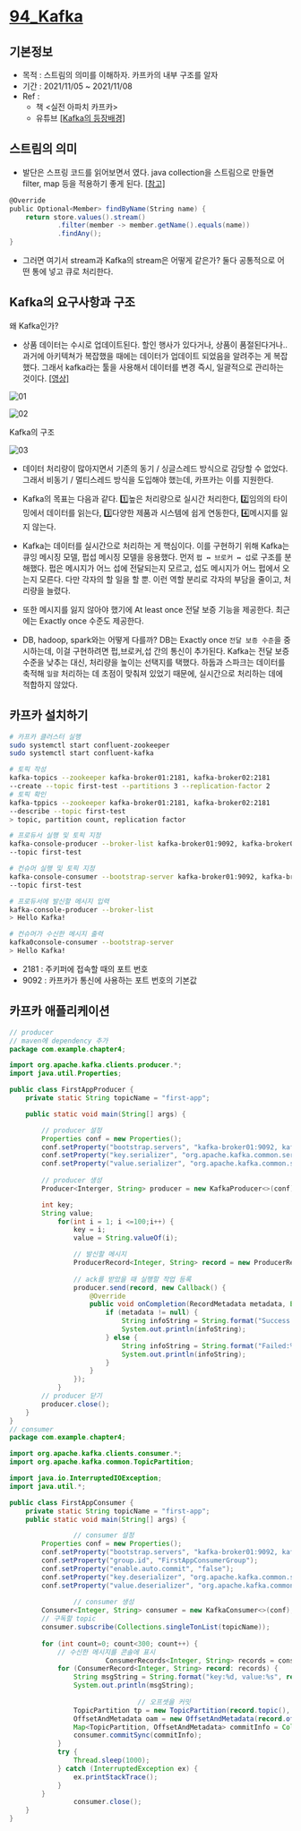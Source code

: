 # [94_Kafka](./94_Kafka)

## 기본정보

- 목적 : 스트림의 의미를 이해하자. 카프카의 내부 구조를 알자
- 기간 : 2021/11/05 ~ 2021/11/08
- Ref :
  - 책 <실전 아파치 카프카>
  - 유튜브 [[Kafka의 등장배경\]](https://www.youtube.com/watch?v=waw0XXNX-uQ)

## 스트림의 의미

- 발단은 스프링 코드를 읽어보면서 였다. 
  java collection을 스트림으로 만들면 filter, map 등을 적용하기 좋게 된다. [[참고\]](https://aljjabaegi.tistory.com/397)

```scala
@Override
public Optional<Member> findByName(String name) {
    return store.values().stream()
            .filter(member -> member.getName().equals(name))
            .findAny();
}
```

- 그러면 여기서 stream과 Kafka의 stream은 어떻게 같은가? 
  둘다 공통적으로 어떤 통에 넣고 큐로 처리한다.



## Kafka의 요구사항과 구조

왜 Kafka인가?

- 상품 데이터는 수시로 업데이트된다. 할인 행사가 있다거나, 상품이 품절된다거나.. 과거에 아키텍쳐가 복잡했을 때에는 데이터가 업데이트 되었음을 알려주는 게 복잡했다. 그래서 kafka라는 툴을 사용해서 데이터를 변경 즉시, 일괄적으로 관리하는 것이다. [[영상\]](https://www.youtube.com/watch?v=waw0XXNX-uQ)

![01](./asset/kafka01.png)

![02](./asset/kafka02.png)



Kafka의 구조

![03](./asset/kafka03.jpeg)

- 데이터 처리량이 많아지면서 기존의 동기 / 싱글스레드 방식으로 감당할 수 없었다. 그래서 비동기 / 멀티스레드 방식을 도입해야 했는데, 카프카는 이를 지원한다.

- Kafka의 목표는 다음과 같다. 1️⃣높은 처리량으로 실시간 처리한다, 2️⃣임의의 타이밍에서 데이터를 읽는다, 3️⃣다양한 제품과 시스템에 쉽게 연동한다, 4️⃣메시지를 잃지 않는다.
- Kafka는 데이터를 실시간으로 처리하는 게 핵심이다. 이를 구현하기 위해 Kafka는 큐잉 메시징 모델, 펍섭 메시징 모델을 응용했다. 먼저 `펍 ↔ 브로커 ↔ 섭`로 구조를 분해했다. 펍은 메시지가 어느 섭에 전달되는지 모르고, 섭도 메시지가 어느 펍에서 오는지 모른다. 다만 각자의 할 일을 할 뿐. 이런 역할 분리로 각자의 부담을 줄이고, 처리량을 늘렸다.
- 또한 메시지를 잃지 않아야 했기에 At least once 전달 보증 기능을 제공한다. 최근에는 Exactly once 수준도 제공한다.
- DB, hadoop, spark와는 어떻게 다를까? DB는 Exactly once `전달 보증 수준`을 중시하는데, 이걸 구현하려면 펍,브로커,섭 간의 통신이 추가된다. Kafka는 전달 보증 수준을 낮추는 대신, 처리량을 높이는 선택지를 택했다. 하둡과 스파크는 데이터를 축적해 `일괄` 처리하는 데 초점이 맞춰져 있었기 때문에, 실시간으로 처리하는 데에 적합하지 않았다.



## 카프카 설치하기

```bash
# 카프카 클러스터 실행
sudo systemctl start confluent-zookeeper
sudo systemctl start confluent-kafka

# 토픽 작성
kafka-topics --zookeeper kafka-broker01:2181, kafka-broker02:2181 
--create --topic first-test --partitions 3 --replication-factor 2
# 토픽 확인
kafka-tppics --zookeeper kafka-broker01:2181, kafka-broker02:2181
--describe --topic first-test
> topic, partition count, replication factor

# 프로듀서 실행 및 토픽 지정
kafka-console-producer --broker-list kafka-broker01:9092, kafka-broker02:9092
--topic first-test

# 컨슈머 실행 및 토픽 지정
kafka-console-consumer --bootstrap-server kafka-broker01:9092, kafka-broker02:9092
--topic first-test

# 프로듀서에 발신할 메시지 입력
kafka-console-producer --broker-list
> Hello Kafka!

# 컨슈머가 수신한 메시지 출력
kafka0console-consumer --bootstrap-server
> Hello Kafka!
```

- 2181 : 주키퍼에 접속할 때의 포트 번호
- 9092 : 카프카가 통신에 사용하는 포트 번호의 기본값



## 카프카 애플리케이션

```java
// producer
// maven에 dependency 추가
package com.example.chapter4;

import org.apache.kafka.clients.producer.*;
import java.util.Properties;

public class FirstAppProducer {
    private static String topicName = "first-app";

    public static void main(String[] args) {

        // producer 설정
        Properties conf = new Properties();
        conf.setProperty("bootstrap.servers", "kafka-broker01:9092, kafka-broker02:9092");
        conf.setProperty("key.serializer", "org.apache.kafka.common.serialization.IntegerSerializer");
        conf.setProperty("value.serializer", "org.apache.kafka.common.serialization.StringSerializer");
        
        // producer 생성
        Producer<Interger, String> producer = new KafkaProducer<>(conf);

        int key;
        String value;
            for(int i = 1; i <=100;i++) {
                key = i;
                value = String.valueOf(i);

                // 발신할 메시지
                ProducerRecord<Integer, String> record = new ProducerRecord<>(topicName, key, value);
                
                // ack를 받았을 때 실행할 작업 등록
                producer.send(record, new Callback() {
                    @Override
                    public void onCompletion(RecordMetadata metadata, Exception e) {
                        if (metadata != null) {
                            String infoString = String.format("Success partition:%d, offset:%d", metadata.partition(), metadata.offset());
                            System.out.println(infoString);
                        } else {
                            String infoString = String.format("Failed:%s", e.getMessage());
                            System.out.println(infoString);
                        }
                    }
                });
            }
        // producer 닫기
	    producer.close();
    }
}
// consumer
package com.example.chapter4;

import org.apache.kafka.clients.consumer.*;
import org.apache.kafka.common.TopicPartition;

import java.io.InterruptedIOException;
import java.util.*;

public class FirstAppConsumer {
    private static String topicName = "first-app";
    public static void main(String[] args) {

				// consumer 설정
        Properties conf = new Properties();
        conf.setProperty("bootstrap.servers", "kafka-broker01:9092, kafka-broker02:9092");
        conf.setProperty("group.id", "FirstAppConsumerGroup");
        conf.setProperty("enable.auto.commit", "false");
        conf.setProperty("key.deserializer", "org.apache.kafka.common.serialization.IntegerDeserializer");
        conf.setProperty("value.deserializer", "org.apache.kafka.common.serialization.StringDeserializer");
	
				// consumer 생성
        Consumer<Integer, String> consumer = new KafkaConsumer<>(conf);
        // 구독할 topic
        consumer.subscribe(Collections.singleTonList(topicName));
        
        for (int count=0; count<300; count++) {
            // 수신한 메시지를 콘솔에 표시
						ConsumerRecords<Integer, String> records = consumer.poll(1);
            for (ConsumerRecord<Integer, String> record: records) {
                String msgString = String.format("key:%d, value:%s", record.key(), record.value());
                System.out.println(msgString);
                
								// 오프셋을 커밋
                TopicPartition tp = new TopicPartition(record.topic(), record.partition());
                OffsetAndMetadata oam = new OffsetAndMetadata(record.offset() + 1);
                Map<TopicPartition, OffsetAndMetadata> commitInfo = Collections.singletonMap(tp, oam);
                consumer.commitSync(commitInfo);
            }
            try {
                Thread.sleep(1000);
            } catch (InterruptedException ex) {
                ex.printStackTrace();
            }
        }
				consumer.close();
    }
}
```